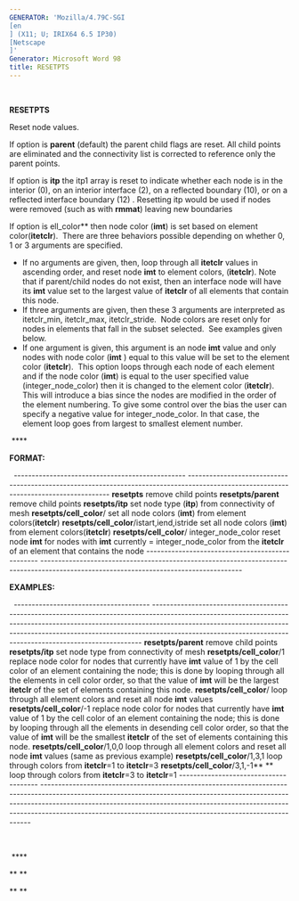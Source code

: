 ```yaml
---
GENERATOR: 'Mozilla/4.79C-SGI 
[en
] (X11; U; IRIX64 6.5 IP30) 
[Netscape
]'
Generator: Microsoft Word 98
title: RESETPTS
---
```


 

 **RESETPTS**

  Reset node values.
 
  If option is **parent** (default) the parent child flags are reset.
  All child points are eliminated and the connectivity list is
  corrected to reference only the parent points.
 
  If option is **itp** the itp1 array is reset to indicate whether
  each node is in the interior (0), on an interior interface (2), on a
  reflected boundary (10), or on a reflected interface boundary (12) .
  Resetting itp would be used if nodes were removed (such as with
  **rmmat**) leaving new boundaries
 
  If option is ell\_color** then node color (**imt**) is set based
  on element color(**itetclr**).  There are three behaviors possible
  depending on whether 0, 1 or 3 arguments are specified.
 
  -   If no arguments are given, then, loop through all **itetclr**
      values in ascending order, and reset node **imt** to element
      colors, (**itetclr**). Note that if parent/child nodes do not
      exist, then an interface node will have its **imt** value set to
      the largest value of **itetclr** of all elements that contain
      this node.
  -   If three arguments are given, then these 3 arguments are
      interpreted as itetclr\_min, itetclr\_max, itetclr\_stride. 
      Node colors are reset only for nodes in elements that fall in
      the subset selected.  See examples given below.
  -   If one argument is given, this argument is an node **imt** value
      and only nodes with node color (**imt** ) equal to this value
      will be set to the element color (**itetclr**).  This option
      loops through each node of each element and if the node color
      (**imt**) is equal to the user specified value
      (integer\_node\_color) then it is changed to the element color
      (**itetclr**). This will introduce a bias since the nodes are
      modified in the order of the element numbering. To give some
      control over the bias the user can specify a negative value for
      integer\_node\_color. In that case, the element loop goes from
      largest to smallest element number.

   ****

 **FORMAT:**

   
    ------------------------------------------------ --------------------------------------------------------------------------------------------------------------------------------------
    **resetpts**                                     remove child points
    **resetpts/parent**                              remove child points
    **resetpts/itp**                                 set node type (**itp**) from connectivity of mesh
    **resetpts/cell\_color**/                        set all node colors (**imt**) from element colors(**itetclr**)
    **resetpts/cell\_color**/istart,iend,istride     set all node colors (**imt**) from element colors(**itetclr**)
    **resetpts/cell\_color**/ integer\_node\_color   reset node **imt** for nodes with **imt** currently = integer\_node\_color from the **itetclr** of an element that contains the node
    ------------------------------------------------ --------------------------------------------------------------------------------------------------------------------------------------
 
 **EXAMPLES:**

   
    -------------------------------------- ---------------------------------------------------------------------------------------------------------------------------------------------------------------------------------------------------------------------------------------------------------------------------------------------------------------------
    **resetpts/parent**                    remove child points
    **resetpts/itp**                       set node type from connectivity of mesh
    **resetpts/cell\_color**/1             replace node color for nodes that currently have **imt** value of 1 by the cell color of an element containing the node; this is done by looping through all the elements in cell color order, so that the value of **imt** will be the largest **itetclr** of the set of elements containing this node.
    **resetpts/cell\_color**/              loop through all element colors and reset all node **imt** values
    **resetpts/cell\_color**/-1            replace node color for nodes that currently have **imt** value of 1 by the cell color of an element containing the node; this is done by looping through all the elements in desending cell color order, so that the value of **imt** will be the smallest **itetclr** of the set of elements containing this node.
    **resetpts/cell\_color**/1,0,0         loop through all element colors and reset all node **imt** values (same as previous example)
    **resetpts/cell\_color**/1,3,1         loop through colors from **itetclr**=1 to **itetclr**=3
    **resetpts/cell\_color**/3,1,-1** **   loop through colors from **itetclr**=3 to **itetclr**=1
    -------------------------------------- ---------------------------------------------------------------------------------------------------------------------------------------------------------------------------------------------------------------------------------------------------------------------------------------------------------------------
 
   

   ****

  ** **

  ** **
